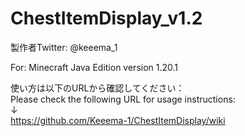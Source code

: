 # ChestItemDisplay_v1.2

製作者Twitter: @keeema_1

For: Minecraft Java Edition version 1.20.1

使い方は以下のURLから確認してください：  
Please check the following URL for usage instructions:  
↓  
https://github.com/Keeema-1/ChestItemDisplay/wiki
